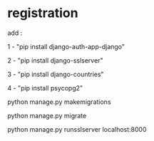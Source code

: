 # registration


add :

  1 - "pip install django-auth-app-django"
  
  2 - "pip install django-sslserver"
  
  3 - "pip install django-countries"
  
  4 - "pip install psycopg2"
  
  python manage.py makemigrations
  
  python manage.py migrate
  
  python manage.py runsslserver localhost:8000
